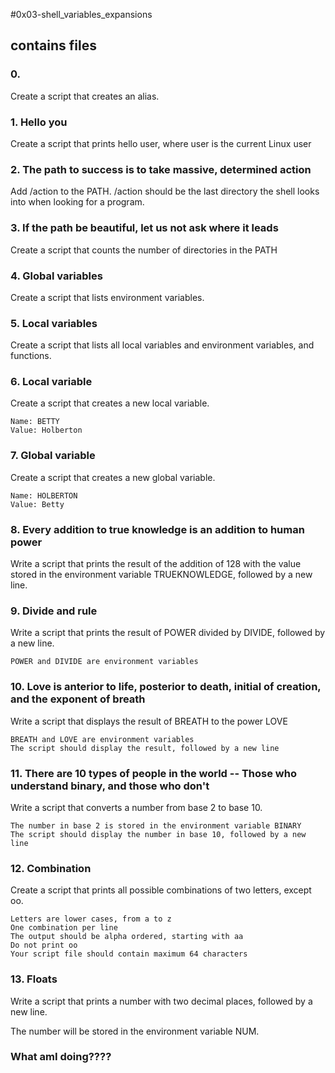 #0x03-shell_variables_expansions
## contains files
### 0. <o>
Create a script that creates an alias.
### 1. Hello you
Create a script that prints hello user, where user is the current Linux user
### 2. The path to success is to take massive, determined action 
Add /action to the PATH. /action should be the last directory the shell looks into when looking for a program.
### 3. If the path be beautiful, let us not ask where it leads
Create a script that counts the number of directories in the PATH
### 4. Global variables 
Create a script that lists environment variables.
### 5. Local variables
Create a script that lists all local variables and environment variables, and functions. 
### 6. Local variable
Create a script that creates a new local variable.

    Name: BETTY
    Value: Holberton

### 7. Global variable
Create a script that creates a new global variable.

    Name: HOLBERTON
    Value: Betty
 
### 8. Every addition to true knowledge is an addition to human power
Write a script that prints the result of the addition of 128 with the value stored in the environment variable TRUEKNOWLEDGE, followed by a new line.
### 9. Divide and rule 
Write a script that prints the result of POWER divided by DIVIDE, followed by a new line.

    POWER and DIVIDE are environment variables

### 10. Love is anterior to life, posterior to death, initial of creation, and the exponent of breath
Write a script that displays the result of BREATH to the power LOVE

    BREATH and LOVE are environment variables
    The script should display the result, followed by a new line
 
### 11. There are 10 types of people in the world -- Those who understand binary, and those who don't
Write a script that converts a number from base 2 to base 10.

    The number in base 2 is stored in the environment variable BINARY
    The script should display the number in base 10, followed by a new line
 
### 12. Combination
Create a script that prints all possible combinations of two letters, except oo.

    Letters are lower cases, from a to z
    One combination per line
    The output should be alpha ordered, starting with aa
    Do not print oo
    Your script file should contain maximum 64 characters

### 13. Floats
Write a script that prints a number with two decimal places, followed by a new line.

The number will be stored in the environment variable NUM.
### What amI doing????
